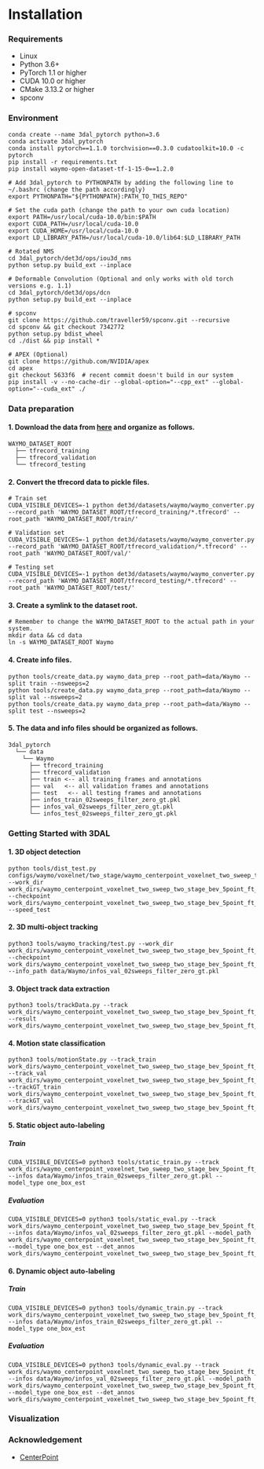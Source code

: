# Installation

### Requirements

- Linux
- Python 3.6+
- PyTorch 1.1 or higher
- CUDA 10.0 or higher
- CMake 3.13.2 or higher
- spconv

### Environment

```shell
conda create --name 3dal_pytorch python=3.6
conda activate 3dal_pytorch
conda install pytorch==1.1.0 torchvision==0.3.0 cudatoolkit=10.0 -c pytorch
pip install -r requirements.txt
pip install waymo-open-dataset-tf-1-15-0==1.2.0

# Add 3dal_pytorch to PYTHONPATH by adding the following line to ~/.bashrc (change the path accordingly)
export PYTHONPATH="${PYTHONPATH}:PATH_TO_THIS_REPO"

# Set the cuda path (change the path to your own cuda location)
export PATH=/usr/local/cuda-10.0/bin:$PATH
export CUDA_PATH=/usr/local/cuda-10.0
export CUDA_HOME=/usr/local/cuda-10.0
export LD_LIBRARY_PATH=/usr/local/cuda-10.0/lib64:$LD_LIBRARY_PATH

# Rotated NMS 
cd 3dal_pytorch/det3d/ops/iou3d_nms
python setup.py build_ext --inplace

# Deformable Convolution (Optional and only works with old torch versions e.g. 1.1)
cd 3dal_pytorch/det3d/ops/dcn
python setup.py build_ext --inplace

# spconv
git clone https://github.com/traveller59/spconv.git --recursive
cd spconv && git checkout 7342772
python setup.py bdist_wheel
cd ./dist && pip install *

# APEX (Optional)
git clone https://github.com/NVIDIA/apex
cd apex
git checkout 5633f6  # recent commit doesn't build in our system 
pip install -v --no-cache-dir --global-option="--cpp_ext" --global-option="--cuda_ext" ./
```

### Data preparation

#### 1. Download the data from [here](https://waymo.com/open/licensing/) and organize as follows.

```
WAYMO_DATASET_ROOT
  ├── tfrecord_training
  ├── tfrecord_validation
  └── tfrecord_testing
```

#### 2. Convert the tfrecord data to pickle files.

```shell
# Train set
CUDA_VISIBLE_DEVICES=-1 python det3d/datasets/waymo/waymo_converter.py --record_path 'WAYMO_DATASET_ROOT/tfrecord_training/*.tfrecord' --root_path 'WAYMO_DATASET_ROOT/train/'

# Validation set 
CUDA_VISIBLE_DEVICES=-1 python det3d/datasets/waymo/waymo_converter.py --record_path 'WAYMO_DATASET_ROOT/tfrecord_validation/*.tfrecord' --root_path 'WAYMO_DATASET_ROOT/val/'

# Testing set 
CUDA_VISIBLE_DEVICES=-1 python det3d/datasets/waymo/waymo_converter.py --record_path 'WAYMO_DATASET_ROOT/tfrecord_testing/*.tfrecord' --root_path 'WAYMO_DATASET_ROOT/test/'
```

#### 3. Create a symlink to the dataset root.

```shell
# Remember to change the WAYMO_DATASET_ROOT to the actual path in your system.
mkdir data && cd data
ln -s WAYMO_DATASET_ROOT Waymo
```

#### 4. Create info files.

```shell
python tools/create_data.py waymo_data_prep --root_path=data/Waymo --split train --nsweeps=2
python tools/create_data.py waymo_data_prep --root_path=data/Waymo --split val --nsweeps=2
python tools/create_data.py waymo_data_prep --root_path=data/Waymo --split test --nsweeps=2
```

#### 5. The data and info files should be organized as follows.

```
3dal_pytorch
  └── data
    └── Waymo
      ├── tfrecord_training
      ├── tfrecord_validation
      ├── train <-- all training frames and annotations
      ├── val   <-- all validation frames and annotations
      ├── test   <-- all testing frames and annotations
      ├── infos_train_02sweeps_filter_zero_gt.pkl
      ├── infos_val_02sweeps_filter_zero_gt.pkl
      └── infos_test_02sweeps_filter_zero_gt.pkl
```

### Getting Started with 3DAL

#### 1. 3D object detection

```shell
python tools/dist_test.py configs/waymo/voxelnet/two_stage/waymo_centerpoint_voxelnet_two_sweep_two_stage_bev_5point_ft_6epoch_freeze_with_vel.py --work_dir work_dirs/waymo_centerpoint_voxelnet_two_sweep_two_stage_bev_5point_ft_6epoch_freeze_with_vel/val --checkpoint work_dirs/waymo_centerpoint_voxelnet_two_sweep_two_stage_bev_5point_ft_6epoch_freeze_with_vel/epoch_6.pth --speed_test
```

#### 2. 3D multi-object tracking

```shell
python3 tools/waymo_tracking/test.py --work_dir work_dirs/waymo_centerpoint_voxelnet_two_sweep_two_stage_bev_5point_ft_6epoch_freeze_with_vel/val --checkpoint work_dirs/waymo_centerpoint_voxelnet_two_sweep_two_stage_bev_5point_ft_6epoch_freeze_with_vel/val/prediction.pkl --info_path data/Waymo/infos_val_02sweeps_filter_zero_gt.pkl
```

#### 3. Object track data extraction

```shell
python3 tools/trackData.py --track work_dirs/waymo_centerpoint_voxelnet_two_sweep_two_stage_bev_5point_ft_6epoch_freeze_with_vel/val/trackData.pkl --result work_dirs/waymo_centerpoint_voxelnet_two_sweep_two_stage_bev_5point_ft_6epoch_freeze_with_vel/val/track.pkl
```

#### 4. Motion state classification

```shell
python3 tools/motionState.py --track_train work_dirs/waymo_centerpoint_voxelnet_two_sweep_two_stage_bev_5point_ft_6epoch_freeze_with_vel/train/track.pkl --track_val work_dirs/waymo_centerpoint_voxelnet_two_sweep_two_stage_bev_5point_ft_6epoch_freeze_with_vel/val/track.pkl --trackGT_train work_dirs/waymo_centerpoint_voxelnet_two_sweep_two_stage_bev_5point_ft_6epoch_freeze_with_vel/train/trackGT.pkl --trackGT_val work_dirs/waymo_centerpoint_voxelnet_two_sweep_two_stage_bev_5point_ft_6epoch_freeze_with_vel/val/trackGT.pkl
```

#### 5. Static object auto-labeling

##### Train

```shell
CUDA_VISIBLE_DEVICES=0 python3 tools/static_train.py --track work_dirs/waymo_centerpoint_voxelnet_two_sweep_two_stage_bev_5point_ft_6epoch_freeze_with_vel/train/trackStatic.pkl --infos data/Waymo/infos_train_02sweeps_filter_zero_gt.pkl --model_type one_box_est
```

##### Evaluation

```shell
CUDA_VISIBLE_DEVICES=0 python3 tools/static_eval.py --track work_dirs/waymo_centerpoint_voxelnet_two_sweep_two_stage_bev_5point_ft_6epoch_freeze_with_vel/val/trackStatic.pkl --infos data/Waymo/infos_val_02sweeps_filter_zero_gt.pkl --model_path work_dirs/waymo_centerpoint_voxelnet_two_sweep_two_stage_bev_5point_ft_6epoch_freeze_with_vel/train/static/model/one_box_est/acc0.856392_best.pth --model_type one_box_est --det_annos work_dirs/waymo_centerpoint_voxelnet_two_sweep_two_stage_bev_5point_ft_6epoch_freeze_with_vel/val/det_annos.pkl
```

#### 6. Dynamic object auto-labeling

##### Train

```shell
CUDA_VISIBLE_DEVICES=0 python3 tools/dynamic_train.py --track work_dirs/waymo_centerpoint_voxelnet_two_sweep_two_stage_bev_5point_ft_6epoch_freeze_with_vel/train/trackDynamic.pkl --infos data/Waymo/infos_train_02sweeps_filter_zero_gt.pkl --model_type one_box_est
```

##### Evaluation

```shell
CUDA_VISIBLE_DEVICES=0 python3 tools/dynamic_eval.py --track work_dirs/waymo_centerpoint_voxelnet_two_sweep_two_stage_bev_5point_ft_6epoch_freeze_with_vel/val/trackDynamic.pkl --infos data/Waymo/infos_val_02sweeps_filter_zero_gt.pkl --model_path work_dirs/waymo_centerpoint_voxelnet_two_sweep_two_stage_bev_5point_ft_6epoch_freeze_with_vel/train/dynamic/model/acc0.856392_best.pth --model_type one_box_est --det_annos work_dirs/waymo_centerpoint_voxelnet_two_sweep_two_stage_bev_5point_ft_6epoch_freeze_with_vel/val/det_annos.pkl
```

### Visualization

### Acknowledgement

- [CenterPoint](https://github.com/tianweiy/CenterPoint)

